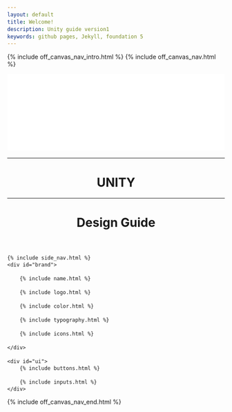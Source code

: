 ```yaml
---
layout: default
title: Welcome!
description: Unity guide version1
keywords: github pages, Jekyll, foundation 5
---
```


{% include off_canvas_nav_intro.html %}
{% include off_canvas_nav.html %}

<div id="content">
	<header id="hero">
		<div class="type_wrapper">
			<div class="logo_wrapper">
				<img src="img/logo/is_logo_on_color_large.png" alt="InsightSquared logo">
			</div>
			<hr>
			<h1 id="hero_headline">UNITY</h1> 
			<hr>
			<h1 class="display">Design Guide</h1>
		</div>
	</header>

	{% include side_nav.html %}
	<div id="brand">

		{% include name.html %}

		{% include logo.html %} 

		{% include color.html %} 

		{% include typography.html %} 

		{% include icons.html %} 

	</div>
 
	<div id="ui">
		{% include buttons.html %}

		{% include inputs.html %} 
	</div>
</div>

{% include off_canvas_nav_end.html %}